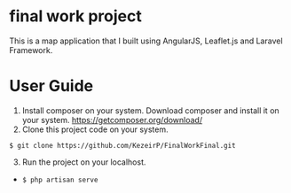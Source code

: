 # final work project
This is a map application that I built using AngularJS, Leaflet.js and Laravel Framework.

# User Guide
1. Install composer on your system.
Download composer and install it on your system.
    https://getcomposer.org/download/
2. Clone this project code on your system.
```
$ git clone https://github.com/KezeirP/FinalWorkFinal.git
```

3. Run the project on your localhost.
* ```$ php artisan serve```
